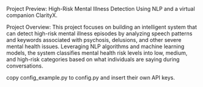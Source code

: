 
Project Preview: High-Risk Mental Illness Detection Using NLP 
and a virtual companion ClarityX.

Project Overview:
This project focuses on building an intelligent system that can detect high-risk mental illness episodes by analyzing speech patterns and keywords associated with psychosis, delusions, and other severe mental health issues. Leveraging NLP algorithms and machine learning models, the system classifies mental health risk levels into low, medium, and high-risk categories based on what individuals are saying during conversations.




copy config_example.py to config.py and insert their own API keys.
